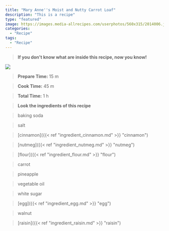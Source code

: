 ```yaml
---
title: "Mary Anne''s Moist and Nutty Carrot Loaf"
description: "This is a recipe"
type: "featured"
image: https://images.media-allrecipes.com/userphotos/560x315/2014006.jpg
categories: 
  - "Recipe"
tags: 
  - "Recipe"
---
```



>**If you don't know what are inside this recipe, now you know!**

![](../images/Recipes-Banner.jpg)
> **Prepare Time:** 15 m


> **Cook Time:** 45 m


> **Total Time:** 1 h

> **Look the ingredients of this recipe**

> baking soda

> salt

> [cinnamon]({{< ref "ingredient_cinnamon.md" >}} "cinnamon")

> [nutmeg]({{< ref "ingredient_nutmeg.md" >}} "nutmeg")

> [flour]({{< ref "ingredient_flour.md" >}} "flour")

> carrot

> pineapple

> vegetable oil

> white sugar

> [egg]({{< ref "ingredient_egg.md" >}} "egg")

> walnut

> [raisin]({{< ref "ingredient_raisin.md" >}} "raisin")

